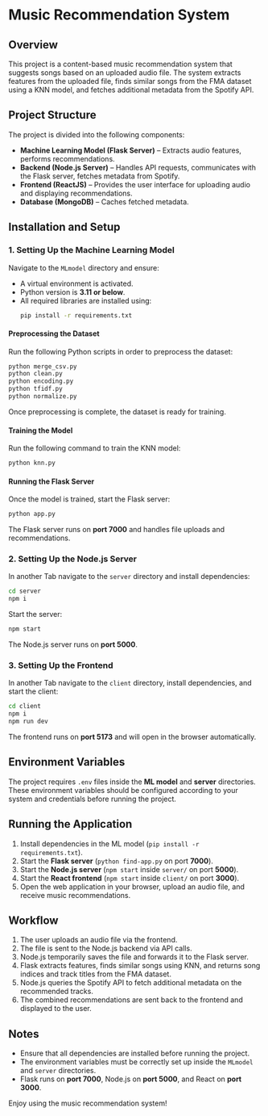 # Music Recommendation System

## Overview

This project is a content-based music recommendation system that suggests songs based on an uploaded audio file. The system extracts features from the uploaded file, finds similar songs from the FMA dataset using a KNN model, and fetches additional metadata from the Spotify API.

## Project Structure

The project is divided into the following components:

- **Machine Learning Model (Flask Server)** – Extracts audio features, performs recommendations.
- **Backend (Node.js Server)** – Handles API requests, communicates with the Flask server, fetches metadata from Spotify.
- **Frontend (ReactJS)** – Provides the user interface for uploading audio and displaying recommendations.
- **Database (MongoDB)** – Caches fetched metadata.

## Installation and Setup

### 1. Setting Up the Machine Learning Model

Navigate to the `MLmodel` directory and ensure:

- A virtual environment is activated.
- Python version is **3.11 or below**.
- All required libraries are installed using:
  ```sh
  pip install -r requirements.txt
  ```

#### Preprocessing the Dataset

Run the following Python scripts in order to preprocess the dataset:

```sh
python merge_csv.py
python clean.py
python encoding.py
python tfidf.py
python normalize.py
```

Once preprocessing is complete, the dataset is ready for training.

#### Training the Model

Run the following command to train the KNN model:

```sh
python knn.py
```

#### Running the Flask Server

Once the model is trained, start the Flask server:

```sh
python app.py
```

The Flask server runs on **port 7000** and handles file uploads and recommendations.

### 2. Setting Up the Node.js Server

In another Tab navigate to the `server` directory and install dependencies:

```sh
cd server
npm i
```

Start the server:

```sh
npm start
```

The Node.js server runs on **port 5000**.

### 3. Setting Up the Frontend

In another Tab navigate to the `client` directory, install dependencies, and start the client:

```sh
cd client
npm i
npm run dev
```

The frontend runs on **port 5173** and will open in the browser automatically.

## Environment Variables

The project requires `.env` files inside the **ML model** and **server** directories. These environment variables should be configured according to your system and credentials before running the project.

## Running the Application

1. Install dependencies in the ML model (`pip install -r requirements.txt`).
2. Start the **Flask server** (`python find-app.py` on port **7000**).
3. Start the **Node.js server** (`npm start` inside `server/` on port **5000**).
4. Start the **React frontend** (`npm start` inside `client/` on port **3000**).
5. Open the web application in your browser, upload an audio file, and receive music recommendations.

## Workflow

1. The user uploads an audio file via the frontend.
2. The file is sent to the Node.js backend via API calls.
3. Node.js temporarily saves the file and forwards it to the Flask server.
4. Flask extracts features, finds similar songs using KNN, and returns song indices and track titles from the FMA dataset.
5. Node.js queries the Spotify API to fetch additional metadata on the recommended tracks.
6. The combined recommendations are sent back to the frontend and displayed to the user.

## Notes

- Ensure that all dependencies are installed before running the project.
- The environment variables must be correctly set up inside the `MLmodel` and `server` directories.
- Flask runs on **port 7000**, Node.js on **port 5000**, and React on **port 3000**.

Enjoy using the music recommendation system!
